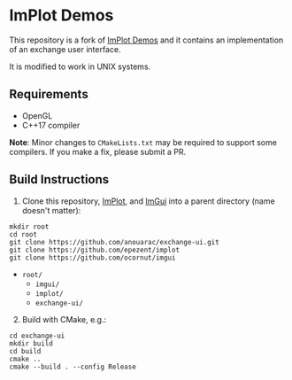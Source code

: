 # ImPlot Demos
This repository is a fork of [ImPlot Demos](https://github.com/epezent/implot_demos) and it contains an implementation of an exchange user interface.

It is modified to work in UNIX systems.

## Requirements

- OpenGL
- C++17 compiler

**Note**: Minor changes to `CMakeLists.txt` may be required to support some compilers. If you make a fix, please submit a PR.

## Build Instructions
1. Clone this repository, [ImPlot](https://github.com/epezent/implot), and [ImGui](https://github.com/ocornut/imgui) into a parent directory (name doesn't matter):

```shell
mkdir root
cd root
git clone https://github.com/anouarac/exchange-ui.git
git clone https://github.com/epezent/implot
git clone https://github.com/ocornut/imgui
```

- `root/`
    - `imgui/`
    - `implot/`
    - `exchange-ui/`
2. Build with CMake, e.g.:
```shell
cd exchange-ui
mkdir build
cd build
cmake ..
cmake --build . --config Release
```
